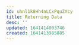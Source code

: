 ```yaml
---
id: uhnl1k8Hh4nLCxPquZXcy
title: Returning Data
desc: ''
updated: 1641414003746
created: 1641413985885
---
```


